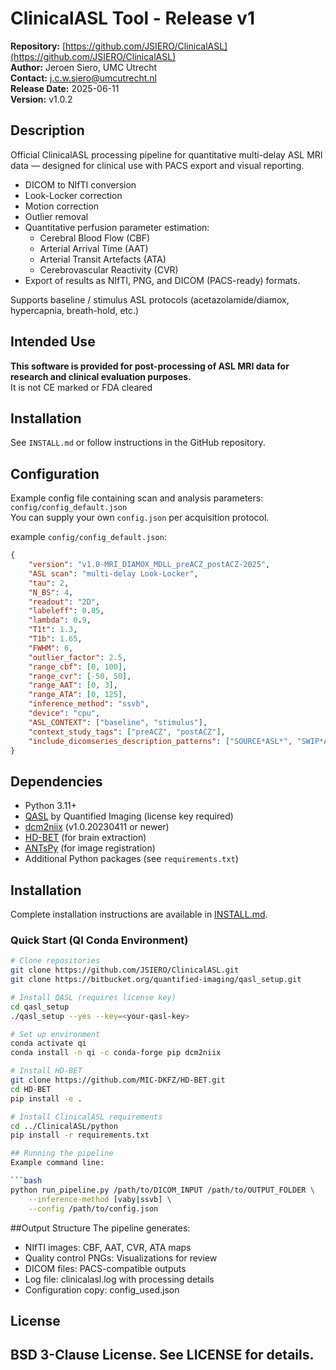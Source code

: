 # ClinicalASL Tool - Release v1

**Repository:** [https://github.com/JSIERO/ClinicalASL](https://github.com/JSIERO/ClinicalASL)  
**Author:** Jeroen Siero, UMC Utrecht  
**Contact:** j.c.w.siero@umcutrecht.nl  
**Release Date:** 2025-06-11  
**Version:** v1.0.2  

## Description

Official ClinicalASL processing pipeline for quantitative multi-delay ASL MRI data — designed for clinical use with PACS export and visual reporting.

- DICOM to NIfTI conversion
- Look-Locker correction
- Motion correction
- Outlier removal
- Quantitative perfusion parameter estimation:
    - Cerebral Blood Flow (CBF)
    - Arterial Arrival Time (AAT)
    - Arterial Transit Artefacts (ATA)
    - Cerebrovascular Reactivity (CVR)
- Export of results as NIfTI, PNG, and DICOM (PACS-ready) formats.

Supports baseline / stimulus ASL protocols (acetazolamide/diamox, hypercapnia, breath-hold, etc.)

## Intended Use

**This software is provided for post-processing of ASL MRI data for research and clinical evaluation purposes.**  
It is not CE marked or FDA cleared 

## Installation

See `INSTALL.md` or follow instructions in the GitHub repository.

## Configuration

Example config file containing scan and analysis parameters: `config/config_default.json`  
You can supply your own `config.json` per acquisition protocol.

example `config/config_default.json`:
```json
{
    "version": "v1.0-MRI_DIAMOX_MDLL_preACZ_postACZ-2025",
    "ASL scan": "multi-delay Look-Locker",
    "tau": 2,
    "N_BS": 4,
    "readout": "2D",
    "labeleff": 0.85,
    "lambda": 0.9,
    "T1t": 1.3,
    "T1b": 1.65,
    "FWHM": 6,
    "outlier_factor": 2.5,
    "range_cbf": [0, 100],
    "range_cvr": [-50, 50],
    "range_AAT": [0, 3],
    "range_ATA": [0, 125],
    "inference_method": "ssvb",
    "device": "cpu",
    "ASL_CONTEXT": ["baseline", "stimulus"],
    "context_study_tags": ["preACZ", "postACZ"],
    "include_dicomseries_description_patterns": ["SOURCE*ASL*", "SWIP*ASL*"]
}

```
## Dependencies

- Python 3.11+
- [QASL](https://quantified-imaging.com/) by Quantified Imaging (license key required)
- [dcm2niix](https://github.com/rordenlab/dcm2niix) (v1.0.20230411 or newer)
- [HD-BET](https://github.com/MIC-DKFZ/HD-BET) (for brain extraction)
- [ANTsPy](https://github.com/ANTsX/ANTsPy) (for image registration)
- Additional Python packages (see `requirements.txt`)

## Installation

Complete installation instructions are available in [INSTALL.md](INSTALL.md).

### Quick Start (QI Conda Environment)
```bash
# Clone repositories
git clone https://github.com/JSIERO/ClinicalASL.git
git clone https://bitbucket.org/quantified-imaging/qasl_setup.git

# Install QASL (requires license key)
cd qasl_setup
./qasl_setup --yes --key=<your-qasl-key>

# Set up environment
conda activate qi
conda install -n qi -c conda-forge pip dcm2niix

# Install HD-BET
git clone https://github.com/MIC-DKFZ/HD-BET.git
cd HD-BET
pip install -e .

# Install ClinicalASL requirements
cd ../ClinicalASL/python
pip install -r requirements.txt

## Running the pipeline
Example command line:

```bash
python run_pipeline.py /path/to/DICOM_INPUT /path/to/OUTPUT_FOLDER \
    --inference-method [vaby|ssvb] \
    --config /path/to/config.json
```

##Output Structure
The pipeline generates:

- NIfTI images: CBF, AAT, CVR, ATA maps
- Quality control PNGs: Visualizations for review
- DICOM files: PACS-compatible outputs
- Log file: clinicalasl.log with processing details
- Configuration copy: config_used.json

## License

BSD 3-Clause License. See LICENSE for details.
---

